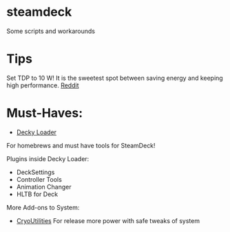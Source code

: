 # steamdeck
Some scripts and workarounds

# Tips

Set TDP to 10 W!
It is the sweetest spot between saving energy and keeping high performance.
[Reddit](https://www.reddit.com/r/SteamDeck/comments/153zkbd/comment/jsqlrx2/?utm_source=share&utm_medium=ios_app&utm_name=ioscss&utm_content=1&utm_term=1&context=3/)

# Must-Haves:

* [Decky Loader](https://deckbrew.xyz/)

For homebrews and must have tools for SteamDeck!

Plugins inside Decky Loader: 

* DeckSettings
* Controller Tools
* Animation Changer
* HLTB for Deck

More Add-ons to System:

* [CryoUtilities](https://github.com/CryoByte33/steam-deck-utilities)
For release more power with safe tweaks of system
